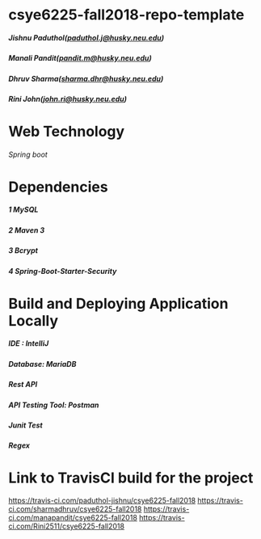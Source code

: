 # csye6225-fall2018-repo-template
  
##### Jishnu Paduthol(paduthol.j@husky.neu.edu) 
##### Manali Pandit(pandit.m@husky.neu.edu)
##### Dhruv Sharma(sharma.dhr@husky.neu.edu)  
##### Rini John(john.ri@husky.neu.edu)

# Web Technology
###### Spring boot 

# Dependencies
##### 1 MySQL
##### 2 Maven 3
##### 3 Bcrypt
##### 4 Spring-Boot-Starter-Security

# Build and Deploying Application Locally
##### IDE : IntelliJ
##### Database: MariaDB
##### Rest API
##### API Testing Tool: Postman
##### Junit Test
##### Regex 

# Link to TravisCI build for the project
https://travis-ci.com/paduthol-jishnu/csye6225-fall2018
https://travis-ci.com/sharmadhruv/csye6225-fall2018
https://travis-ci.com/manapandit/csye6225-fall2018
https://travis-ci.com/Rini2511/csye6225-fall2018

